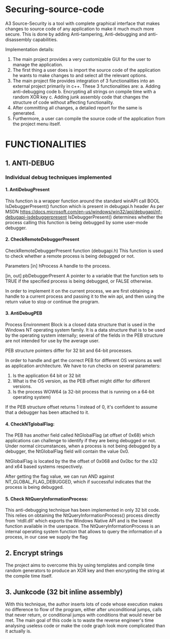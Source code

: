# Securing-source-code
A3 Source-Security is a tool with complete graphical interface that makes changes to source code of any application to make it much much more secure. This is done by adding Anti-tampering, Anti-debugging and anti-disassembly capabilities.

Implementation details:

1.	The main project provides a very customizable GUI for the user to manage the application.
2.	The first thing a user does is import the source code of the application he wants to make changes to and select all the relevant options. 
3.	The main project file provides integration of 3 functionalities into an external project primarily in c++. These 3 functionalities are:
  a.	Adding anti-debugging code
  b.	Encrypting all strings on compile time with a random XOR key
  c.	Adding junk assembly code that changes the structure of code without affecting functionality. 
  4.	After committing all changes, a detailed report for the same is generated.
5.	Furthermore, a user can compile the source code of the application from the project menu itself.

# FUNCTIONALITIES

## 1.	ANTI-DEBUG

### Individual debug techniques implemented


#### 1.	AntiDebugPresent

This function is a wrapper function around the standard winAPI call 
BOOL IsDebuggerPresent() function which is present in debugapi.h header
As per MSDN https://docs.microsoft.com/en-us/windows/win32/api/debugapi/nf-debugapi-isdebuggerpresent 
IsDebuggerPresent() determines whether the process calling this function is being debugged by some user-mode debugger.

#### 2.	CheckRemoteDebuggerPresent

CheckRemoteDebuggerPresent function (debugapi.h)
This function is used to check whether a remote process is being debugged or not.

Parameters
[in] hProcess
A handle to the process.

[in, out] pbDebuggerPresent
A pointer to a variable that the function sets to TRUE if the specified process is being debugged, or FALSE otherwise.

In order to implement it on the current process, we are first obtaining a handle to a current process and passing it to the win api, and then using the return value to stop or continue the program.

#### 3.	AntiDebugPEB

Process Environment Block is a closed data structure that is used in the Windows NT operating system family. It is a data structure that is to be used by the operating system internally; several of the fields in the PEB structure are not intended for use by the average user. 

PEB structure pointers differ for 32 bit and 64-bit processes.

In order to handle and get the correct PEB for different OS versions as well as application architecture. We have to run checks on several parameters:
1.	Is the application 64 bit or 32 bit
2.	What is the OS version, as the PEB offset might differ for different versions.
3.	Is the process WOW64 (a 32-bit process that is running on a 64-bit operating system)

If the PEB structure offset returns 1 instead of 0, it's confident to assume that a debugger has been attached to it.

#### 4.	CheckNTglobalFlag:

The PEB has another field called NtGlobalFlag (at offset of 0x68) which applications can challenge to identify if they are being debugged or not. Under normal circumstances, when a process is not being debugged by a debugger, the NtGlobalFlag field will contain the value 0x0. 

NtGlobalFlag is located by the the offset of 0x068 and 0x0bc for the x32 and x64 based systems respectively.

After getting the flag value, we can run AND against NT_GLOBAL_FLAG_DEBUGGED, which if successful indicates that the process is being debugged.

#### 5.	Check NtQueryInformationProcess:

This anti-debugging technique has been implemented in only 32 bit code.
This relies on obtaining the NtQueryInformationProcess() process directly from ‘ntdll.dll’ which exports the Windows Native API and is the lowest function available in the userspace.
The NtQueryInformationProcess is an internal operating system function that allows to query the information of a process, in our case we supply the flag


## 2. Encrypt strings

The project aims to overcome this by using templates and compile time random generators to produce an XOR key and then encrypting the string at the compile time itself.

## 3. Junkcode (32 bit inline assembly)
With this technique, the author inserts lots of code whose execution makes no difference to flow of the program, either after unconditional jumps, calls that never return, or conditional jumps with conditions that would never be met. The main goal of this code is to waste the reverse engineer's time analysing useless code or make the code graph look more complicated than it actually is.

